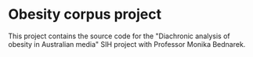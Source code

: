 # Obesity corpus project

This project contains the source code for the "Diachronic analysis of obesity in Australian media" SIH project with Professor Monika Bednarek.
